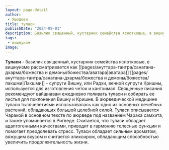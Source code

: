 ```yaml
---
layout: page-detail
author:
 - Яшодеви
title: туласи
publishDate: "2024-09-01"
description: Базилик священный, кустарник семейства яснотковые, в вишнуизме рассматривается как аватара Лакшми - супруги Вишну, или Радхи, вечной супруги Кришны, используется для изготовления четок и кантхимал. Священные писания рекомендуют вайшнавам ежедневно поливать туласи и собирать ее листья для поклонения Вишну и Кришне. В аюрведической медицине туласи тысячелетиями использовалась как одно из основных лечебных растений, обладающих большой целебной силой. Туласи описывается Чаракой в основном тексте по аюрведе под названием Чарака самхита, и также упоминается в Ригведе. Считается, что туласи обладает адаптогенными качествами, приводит в гармонию телесные функции и помогает преодолевать стресс. Туласи обладает сильным ароматом, вяжущим вкусом и считается эликсиром, обладающим способностью увеличить продолжительность жизни.
tags:
 - вишнуизм
image: 
---
```

**Туласи** - базилик священный, кустарник семейства яснотковые, в вишнуизме рассматривается как [[pages/ануттара-тантра/санатана-дхарма/божества и демоны/божества/аватара|аватара]] [[pages/ануттара-тантра/санатана-дхарма/божества и демоны/божества/лакшми|Лакшми]] - супруги Вишну, или Радхи, вечной супруги Кришны, используется для изготовления четок и кантхимал. Священные писания рекомендуют вайшнавам ежедневно поливать туласи и собирать ее листья для поклонения Вишну и Кришне. В аюрведической медицине туласи тысячелетиями использовалась как одно из основных лечебных растений, обладающих большой целебной силой. Туласи описывается Чаракой в основном тексте по аюрведе под названием Чарака самхита, и также упоминается в Ригведе. Считается, что туласи обладает адаптогенными качествами, приводит в гармонию телесные функции и помогает преодолевать стресс. Туласи обладает сильным ароматом, вяжущим вкусом и считается эликсиром, обладающим способностью увеличить продолжительность жизни.

